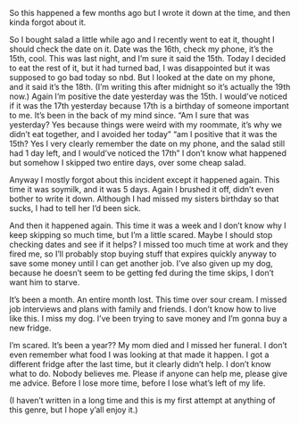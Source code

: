 So this happened a few months ago but I wrote it down at the time, and then kinda forgot about it. 

So I bought salad a little while ago and I recently went to eat it, thought I should check the date on it. Date was the 16th, check my phone, it’s the 15th, cool. This was last night, and I’m sure it said the 15th. Today I decided to eat the rest of it, but it had turned bad, I was disappointed but it was supposed to go bad today so nbd. But I looked at the date on my phone, and it said it’s the 18th. (I’m writing this after midnight so it’s actually the 19th now.) Again I’m positive the date yesterday was the 15th. I would’ve noticed if it was the 17th yesterday because 17th is a birthday of someone important to me. It’s been in the back of my mind since. “Am I sure that was yesterday? Yes because things were weird with my roommate, it’s why we didn’t eat together, and I avoided her today” “am I positive that it was the 15th? Yes I very clearly remember the date on my phone, and the salad still had 1 day left, and I would’ve noticed the 17th” I don’t know what happened but somehow I skipped two entire days, over some cheap salad.

Anyway I mostly forgot about this incident except it happened again. This time it was soymilk, and it was 5 days. Again I brushed it off, didn’t even bother to write it down. Although I had missed my sisters birthday so that sucks, I had to tell her I’d been sick. 

And then it happened again. This time it was a week and I don’t know why I keep skipping so much time, but I’m a little scared. Maybe I should stop checking dates and see if it helps? I missed too much time at work and they fired me, so I’ll probably stop buying stuff that expires quickly anyway to save some money until I can get another job. I’ve also given up my dog, because he doesn’t seem to be getting fed during the time skips, I don’t want him to starve. 


It’s been a month. An entire month lost. This time over sour cream. I missed job interviews and plans with family and friends. I don’t know how to live like this. I miss my dog. I’ve been trying to save money and I’m gonna buy a new fridge. 

I’m scared. It’s been a year?? My mom died and I missed her funeral. I don’t even remember what food I was looking at that made it happen. I got a different fridge after the last time, but it clearly didn’t help. I don’t know what to do. Nobody believes me. Please if anyone can help me, please give me advice. Before I lose more time, before I lose what’s left of my life. 

(I haven’t written in a long time and this is my first attempt at anything of this genre, but I hope y’all enjoy it.)